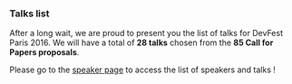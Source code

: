 ### Talks list

After a long wait, we are proud to present you the list of talks for DevFest Paris 2016.
We will have a total of **28 talks** chosen from the **85 Call for Papers proposals**.

Please go to the [speaker page](http://devfest.gdgparis.com/#!/speakers/) to access the list of speakers and talks !
